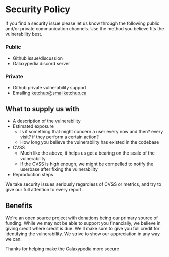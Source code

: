 # Security Policy

If you find a security issue please let us know through the following public and/or private communication channels. Use the method you believe fits the vulnerability best.

### Public

- Github issue/discussion
- Galaxypedia discord server

### Private

- Github private vulnerability support
- Emailing ketchup@smallketchup.ca

## What to supply us with

- A description of the vulnerability
- Estimated exposure
  - Is it something that might concern a user every now and then? every visit? if they perform a certain action?
  - How long you believe the vulnerability has existed in the codebase
- CVSS
  - Much like the above, it helps us get a bearing on the scale of the vulnerability
  - If the CVSS is high enough, we might be compelled to notify the userbase after fixing the vulnerability
- Reproduction steps

We take security issues seriously regardless of CVSS or metrics, and try to give our full attention to every report.

## Benefits

We're an open source project with donations being our primary source of funding. While we may not be able to support you financially, we believe in giving credit where credit is due. We'll make sure to give you full credit for identifying the vulnerability. We strive to show our appreciation in any way we can.

Thanks for helping make the Galaxypedia more secure
